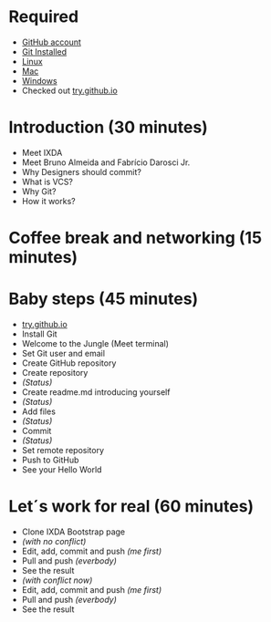 # Required
- [GitHub account](https://github.com/join)
- [Git Installed](https://git-scm.com/book/en/v2/Getting-Started-Installing-Git)
 - [Linux](https://git-scm.com/book/en/v2/Getting-Started-Installing-Git#Installing-on-Linux)
 - [Mac](https://git-scm.com/book/en/v2/Getting-Started-Installing-Git#Installing-on-Mac)
 - [Windows](https://git-scm.com/book/en/v2/Getting-Started-Installing-Git#Installing-on-Windows)
- Checked out [try.github.io](https://try.github.io/)

# Introduction (30 minutes)
- Meet IXDA
- Meet Bruno Almeida and Fabrício Darosci Jr.
- Why Designers should commit?
- What is VCS?
- Why Git?
- How it works?
 
# Coffee break and networking (15 minutes)

# Baby steps (45 minutes)
- [try.github.io](https://try.github.io/)
- Install Git
- Welcome to the Jungle (Meet terminal)
- Set Git user and email
- Create GitHub repository
- Create repository
- *(Status)*
- Create readme.md introducing yourself
- *(Status)*
- Add files
- *(Status)*
- Commit
- *(Status)*
- Set remote repository
- Push to GitHub
- See your Hello World
 
# Let´s work for real (60 minutes)
- Clone IXDA Bootstrap page
- *(with no conflict)*
- Edit, add, commit and push *(me first)*
- Pull and push *(everbody)*
- See the result
- *(with conflict now)*
- Edit, add, commit and push *(me first)*
- Pull and push *(everbody)*
- See the result
 
